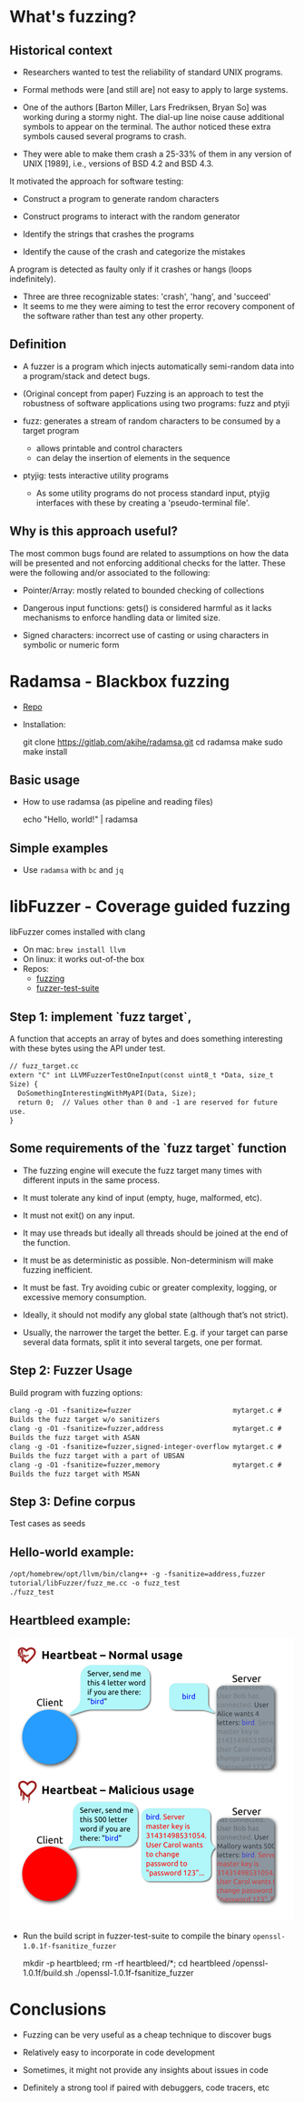 

# What's fuzzing?


## Historical context

-   Researchers wanted to test the reliability of standard UNIX programs.
-   Formal methods were [and still are] not easy to apply to large systems.

-   One of the authors [Barton Miller, Lars Fredriksen, Bryan So] was working during a stormy night. The dial-up line noise cause additional symbols to appear on the terminal. The author noticed these extra symbols caused several programs to crash.

-   They were able to make them crash a 25-33% of them in any version of UNIX [1989], i.e., versions of BSD 4.2 and BSD 4.3.

It motivated the approach for software testing:

-   Construct a program to generate random characters
-   Construct programs to interact with the random generator

-   Identify the strings that crashes the programs
-   Identify the cause of the crash and categorize the mistakes

A program is detected as faulty only if it crashes or hangs (loops indefinitely).

-   Three are three recognizable states: 'crash', 'hang', and 'succeed'
-   It seems to me they were aiming to test the error recovery component of the software rather than test any other property.


## Definition

-   A fuzzer is a program which injects automatically semi-random data into a program/stack and detect bugs.
-   (Original concept from paper) Fuzzing is an approach to test the robustness of software applications using two programs: fuzz and ptyji

-   fuzz: generates a stream of random characters to be consumed by a target program
    -   allows printable and control characters
    -   can delay the insertion of elements in the sequence

-   ptyjig: tests interactive utility programs
    -   As some utility programs do not process standard input, ptyjig interfaces with these by creating a 'pseudo-terminal file'.


## Why is this approach useful?

The most common bugs found are related to assumptions on how the data will be presented and not enforcing additional checks for the latter. These were the following and/or associated to the following:

-   Pointer/Array: mostly related to bounded checking of collections

-   Dangerous input functions: gets() is considered harmful as it lacks mechanisms to enforce handling data or limited size.

-   Signed characters: incorrect use of casting or using characters in symbolic or numeric form


# Radamsa - Blackbox fuzzing

-   [Repo](https://gitlab.com/akihe/radamsa)
-   Installation:

    git clone https://gitlab.com/akihe/radamsa.git
    cd radamsa
    make
    sudo make install  


## Basic usage

-   How to use radamsa (as pipeline and reading files)

    echo "Hello, world!" | radamsa


## Simple examples

-   Use `radamsa` with `bc` and `jq`


# libFuzzer - Coverage guided fuzzing

libFuzzer comes installed with clang

-   On mac: `brew install llvm`
-   On linux: it works out-of-the box
-   Repos:
    -   [fuzzing](https://github.com/google/fuzzing)
    -   [fuzzer-test-suite](https://github.com/google/fuzzer-test-suite)


## Step 1: implement \`fuzz target\`,

A function that accepts an array of bytes and does something interesting with these bytes using the API under test.

    // fuzz_target.cc
    extern "C" int LLVMFuzzerTestOneInput(const uint8_t *Data, size_t Size) {
      DoSomethingInterestingWithMyAPI(Data, Size);
      return 0;  // Values other than 0 and -1 are reserved for future use.
    }


## Some requirements of the \`fuzz target\` function

-   The fuzzing engine will execute the fuzz target many times with different inputs in the same process.
-   It must tolerate any kind of input (empty, huge, malformed, etc).
-   It must not exit() on any input.
-   It may use threads but ideally all threads should be joined at the end of the function.
-   It must be as deterministic as possible. Non-determinism will make fuzzing inefficient.

-   It must be fast. Try avoiding cubic or greater complexity, logging, or excessive memory consumption.
-   Ideally, it should not modify any global state (although that’s not strict).
-   Usually, the narrower the target the better. E.g. if your target can parse several data formats, split it into several targets, one per format.


## Step 2: Fuzzer Usage

Build program with fuzzing options:

    clang -g -O1 -fsanitize=fuzzer                         mytarget.c # Builds the fuzz target w/o sanitizers
    clang -g -O1 -fsanitize=fuzzer,address                 mytarget.c # Builds the fuzz target with ASAN
    clang -g -O1 -fsanitize=fuzzer,signed-integer-overflow mytarget.c # Builds the fuzz target with a part of UBSAN
    clang -g -O1 -fsanitize=fuzzer,memory                  mytarget.c # Builds the fuzz target with MSAN


## Step 3: Define corpus

Test cases as seeds


## Hello-world example:

    /opt/homebrew/opt/llvm/bin/clang++ -g -fsanitize=address,fuzzer tutorial/libFuzzer/fuzz_me.cc -o fuzz_test  
    ./fuzz_test 


## Heartbleed example:

![img](./figures/Simplified_Heartbleed_explanation.svg.png "Heartbleed explanation")

-   Run the build script in fuzzer-test-suite to compile the binary `openssl-1.0.1f-fsanitize_fuzzer`

    mkdir -p heartbleed; rm -rf heartbleed/*; cd heartbleed
    <fuzzer-test-suite>/openssl-1.0.1f/build.sh
    ./openssl-1.0.1f-fsanitize_fuzzer


# Conclusions

-   Fuzzing can be very useful as a cheap technique to discover bugs

-   Relatively easy to incorporate in code development

-   Sometimes, it might not provide any insights about issues in code

-   Definitely a strong tool if paired with debuggers, code tracers, etc


